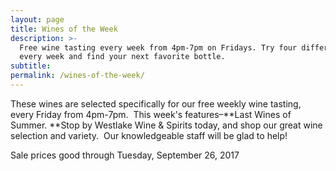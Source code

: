 ```yaml
---
layout: page
title: Wines of the Week
description: >-
  Free wine tasting every week from 4pm-7pm on Fridays. Try four different wines
  every week and find your next favorite bottle.
subtitle:
permalink: /wines-of-the-week/
---
```



These wines are selected specifically for our free weekly wine tasting, every Friday from 4pm-7pm. &nbsp;This week's features–**Last Wines of Summer.&nbsp;**Stop by Westlake Wine & Spirits today, and shop our great wine selection and variety. &nbsp;Our knowledgeable staff will be glad to help!

Sale prices good through Tuesday, September 26, 2017

&nbsp;
